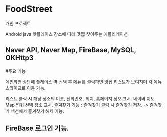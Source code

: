 # FoodStreet 
개인 프로젝트


Android java
핫플레이스 장소에 따라 맛집 찾아주는 애플리케이션


Naver API, Naver Map, FireBase, MySQL, OKHttp3
--------------------------------------------------------
#주요 기능

메인화면 상단에 플레이스 역 선택 후 메뉴를 클릭하면
맛집 리스트가 보여지며 각 메뉴 스와이프로 이동 가능.

리스트 클릭 시 해당 장소의 이름, 전화번호, 위치, 홈페이지 정보 표시.
네이버 지도 Map 띄워 선택 장소 표시.
즐겨찾기 기능 : 즐겨찾기 클릭 시 즐겨찾기 저장.
-> 즐겨찾기 섹션에서 즐겨찾기 해제 가능.

FireBase 로그인 기능.
---------------------------------------------------------
